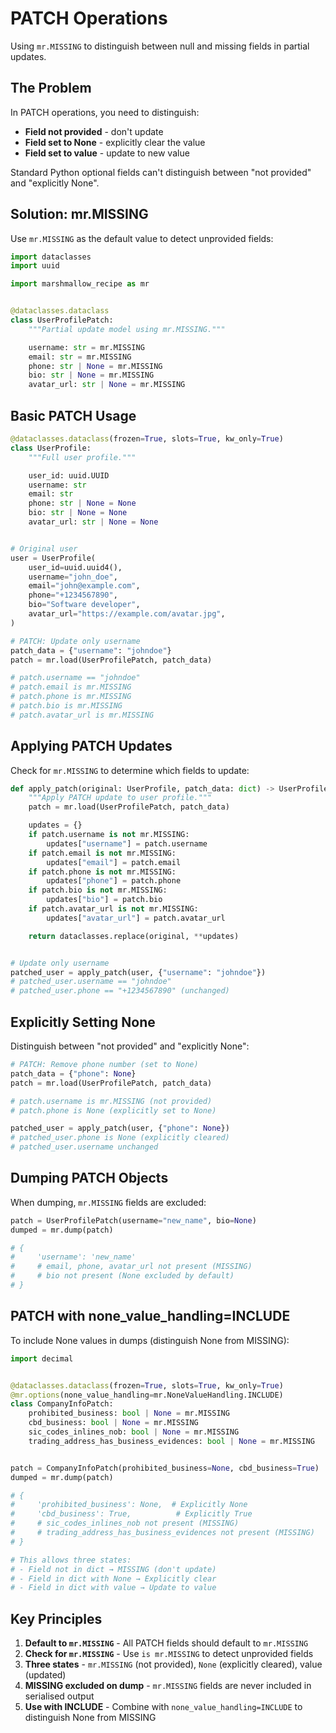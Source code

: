 # PATCH Operations

Using `mr.MISSING` to distinguish between null and missing fields in partial updates.

## The Problem

In PATCH operations, you need to distinguish:
- **Field not provided** - don't update
- **Field set to None** - explicitly clear the value
- **Field set to value** - update to new value

Standard Python optional fields can't distinguish between "not provided" and "explicitly None".

## Solution: mr.MISSING

Use `mr.MISSING` as the default value to detect unprovided fields:

```python
import dataclasses
import uuid

import marshmallow_recipe as mr


@dataclasses.dataclass
class UserProfilePatch:
    """Partial update model using mr.MISSING."""

    username: str = mr.MISSING
    email: str = mr.MISSING
    phone: str | None = mr.MISSING
    bio: str | None = mr.MISSING
    avatar_url: str | None = mr.MISSING
```

## Basic PATCH Usage

```python
@dataclasses.dataclass(frozen=True, slots=True, kw_only=True)
class UserProfile:
    """Full user profile."""

    user_id: uuid.UUID
    username: str
    email: str
    phone: str | None = None
    bio: str | None = None
    avatar_url: str | None = None


# Original user
user = UserProfile(
    user_id=uuid.uuid4(),
    username="john_doe",
    email="john@example.com",
    phone="+1234567890",
    bio="Software developer",
    avatar_url="https://example.com/avatar.jpg",
)

# PATCH: Update only username
patch_data = {"username": "johndoe"}
patch = mr.load(UserProfilePatch, patch_data)

# patch.username == "johndoe"
# patch.email is mr.MISSING
# patch.phone is mr.MISSING
# patch.bio is mr.MISSING
# patch.avatar_url is mr.MISSING
```

## Applying PATCH Updates

Check for `mr.MISSING` to determine which fields to update:

```python
def apply_patch(original: UserProfile, patch_data: dict) -> UserProfile:
    """Apply PATCH update to user profile."""
    patch = mr.load(UserProfilePatch, patch_data)

    updates = {}
    if patch.username is not mr.MISSING:
        updates["username"] = patch.username
    if patch.email is not mr.MISSING:
        updates["email"] = patch.email
    if patch.phone is not mr.MISSING:
        updates["phone"] = patch.phone
    if patch.bio is not mr.MISSING:
        updates["bio"] = patch.bio
    if patch.avatar_url is not mr.MISSING:
        updates["avatar_url"] = patch.avatar_url

    return dataclasses.replace(original, **updates)


# Update only username
patched_user = apply_patch(user, {"username": "johndoe"})
# patched_user.username == "johndoe"
# patched_user.phone == "+1234567890" (unchanged)
```

## Explicitly Setting None

Distinguish between "not provided" and "explicitly None":

```python
# PATCH: Remove phone number (set to None)
patch_data = {"phone": None}
patch = mr.load(UserProfilePatch, patch_data)

# patch.username is mr.MISSING (not provided)
# patch.phone is None (explicitly set to None)

patched_user = apply_patch(user, {"phone": None})
# patched_user.phone is None (explicitly cleared)
# patched_user.username unchanged
```

## Dumping PATCH Objects

When dumping, `mr.MISSING` fields are excluded:

```python
patch = UserProfilePatch(username="new_name", bio=None)
dumped = mr.dump(patch)

# {
#     'username': 'new_name'
#     # email, phone, avatar_url not present (MISSING)
#     # bio not present (None excluded by default)
# }
```

## PATCH with none_value_handling=INCLUDE

To include None values in dumps (distinguish None from MISSING):

```python
import decimal


@dataclasses.dataclass(frozen=True, slots=True, kw_only=True)
@mr.options(none_value_handling=mr.NoneValueHandling.INCLUDE)
class CompanyInfoPatch:
    prohibited_business: bool | None = mr.MISSING
    cbd_business: bool | None = mr.MISSING
    sic_codes_inlines_nob: bool | None = mr.MISSING
    trading_address_has_business_evidences: bool | None = mr.MISSING


patch = CompanyInfoPatch(prohibited_business=None, cbd_business=True)
dumped = mr.dump(patch)

# {
#     'prohibited_business': None,  # Explicitly None
#     'cbd_business': True,          # Explicitly True
#     # sic_codes_inlines_nob not present (MISSING)
#     # trading_address_has_business_evidences not present (MISSING)
# }

# This allows three states:
# - Field not in dict → MISSING (don't update)
# - Field in dict with None → Explicitly clear
# - Field in dict with value → Update to value
```

## Key Principles

1. **Default to `mr.MISSING`** - All PATCH fields should default to `mr.MISSING`
2. **Check for `mr.MISSING`** - Use `is mr.MISSING` to detect unprovided fields
3. **Three states** - `mr.MISSING` (not provided), `None` (explicitly cleared), value (updated)
4. **MISSING excluded on dump** - `mr.MISSING` fields are never included in serialised output
5. **Use with INCLUDE** - Combine with `none_value_handling=INCLUDE` to distinguish None from MISSING
